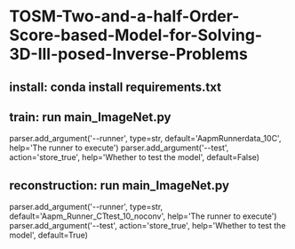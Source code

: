 # TOSM-Two-and-a-half-Order-Score-based-Model-for-Solving-3D-Ill-posed-Inverse-Problems

## install: conda install requirements.txt

## train: run main_ImageNet.py 
  parser.add_argument('--runner', type=str, default='AapmRunnerdata_10C', help='The runner to execute')
  parser.add_argument('--test', action='store_true', help='Whether to test the model', default=False)
## reconstruction: run main_ImageNet.py    
  parser.add_argument('--runner', type=str, default='Aapm_Runner_CTtest_10_noconv', help='The runner to execute')
  parser.add_argument('--test', action='store_true', help='Whether to test the model', default=True)
